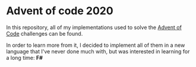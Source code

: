 # Advent of code 2020

In this repository, all of my implementations used to solve the [Advent of Code](https://adventofcode.com/2020/) challenges can be found.

In order to learn more from it, I decided to implement all of them in a new language that I've never done much with, but was interested in learning for a long time: **F#**
